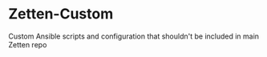 # Zetten-Custom

Custom Ansible scripts and configuration that shouldn't be included in main Zetten repo
